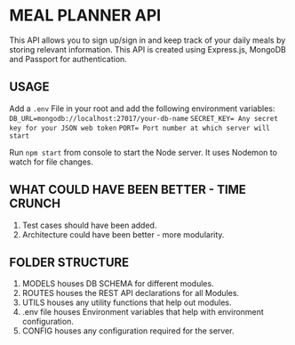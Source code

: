# MEAL PLANNER API

This API allows you to sign up/sign in and keep track of your daily meals by storing relevant information. This API is created using Express.js, MongoDB and Passport for authentication.

## USAGE
Add a `.env` File in your root and add the following environment variables:
`DB_URL=mongodb://localhost:27017/your-db-name`
`SECRET_KEY= Any secret key for your JSON web token`
`PORT= Port number at which server will start`

Run `npm start` from console to start the Node server. It uses Nodemon to watch for file changes.

## WHAT COULD HAVE BEEN BETTER - TIME CRUNCH

1. Test cases should have been added.
2. Architecture could have been better - more modularity.

## FOLDER STRUCTURE

1. MODELS houses DB SCHEMA for different modules.
2. ROUTES houses the REST API declarations for all Modules.
3. UTILS houses any utility functions that help out modules.
4. .env file houses Environment variables that help with environment configuration.
5. CONFIG houses any configuration required for the server.

